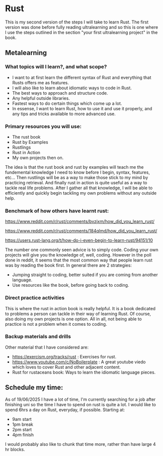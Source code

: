 # Rust

This is my second version of the steps I will take to learn Rust. The first version was done before fully reading ultralearning
and so this is one where I use the steps outlined in the section "your first ultralearning project" in the book.

## Metalearning

### What topics will I learn?, and what scope? 

- I want to at first learn the different syntax of Rust and everything that Rusts offers me as features. 
- I will also like to learn about idiomatic ways to code in Rust.
- The best ways to approach and structure code. 
- Any helpful outside libraries.
- Fastest ways to do certain things which come up a lot. 
- In essense, I want to learn Rust, how to use it and use it properly, and any tips and tricks available to more advanced use. 

### Primary resources you will use:

- The rust book
- Rust by Examples
- Rustlings
- Rust in Action
- My own projects then on. 

The idea is that the rust book and rust by examples will teach me the fundemental knowledge I need to know before I begin, syntax, features, etc...
Then rustlings will be as a way to make those stick to my mind by practicing retrieval. And finally rust in action is quite useful as a way to tackle
real life problems. After I gather all that knowledge, I will be able to efficiently and quickly begin tackling my own problems without any outside help. 

### Benchmark of how others have learnt rust: 

https://www.reddit.com/r/rust/comments/bvzjxm/how_did_you_learn_rust/

https://www.reddit.com/r/rust/comments/184qlmd/how_did_you_learn_rust/

https://users.rust-lang.org/t/how-do-i-even-begin-to-learn-rust/94151/10

The number one commonly seen advice is to simply code. Coding your own projects will give you the knowledge of, well, coding. 
However in the poll done in reddit, it seems that the most common way that people learn rust was by reading the book first. 
In general there are 2 strategies: 

- Jumping straight to coding, better suited if you are coming from another language.
- Use resources like the book, before going back to coding. 

### Direct practice activities

This is where the rust in action book is really helpful. It is a book dedicated to problems a person can tackle in their way of learning Rust. 
Of course, also doing my own projects is one option. All in all, not being able to practice is not a problem when it comes to coding. 

### Backup materials and drills

Other material that I have considered are: 

- https://exercism.org/tracks/rust : Exercises for rust.
- https://www.youtube.com/c/NoBoilerplate : A great youtube viedo which loves to cover Rust and other adjacent content. 
- Rust for rustaceans book: Ways to learn the idiomatic language pieces. 

## Schedule my time: 

As of 19/06/2025 I have a lot of time, I'm currently searching for a job after finishing uni so the time I have to spend on rust is quite a lot. 
I would like to spend 6hrs a day on Rust, everyday, if possible. Starting at:

- 9am start
- 1pm break
- 2pm start
- 4pm finish

I would probably also like to chunk that time more, rather than have large 4 hr blocks.
